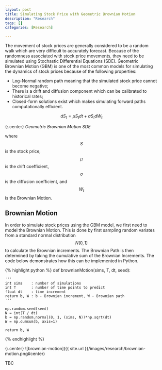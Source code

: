 ```yaml
---
layout: post
title: Simulating Stock Price with Geometric Brownian Motion
description: "Research"
tags: []
categories: [Research]

---
```


The movement of stock prices are generally considered to be a random walk which are very difficult to accurately forecast. Because of the randomness associated with stock price movements, they need to be simulated using Stochastic Differential Equations (SDE). Geometric Brownian Motion (GBM) is one of the most common models for simulating the dynamics of stock prices because of the following properties:

- Log-Normal random path meaning that the simulated stock price cannot become negative;
- There is a drift and diffusion component which can be calibrated to historical rates;
- Closed-form solutions exist which makes simulating forward paths computationally efficient.

$$
dS_t = \mu S_t dt + \sigma S_t dW_t
$$

{:.center}
*Geometric Brownian Motion SDE*

where $$S$$ is the stock price, $$\mu$$ is the drift coefficient, $$\sigma$$ is the diffusion coefficient, and $$W_t$$ is the Brownian Motion.

<!-- more -->

## Brownian Motion

In order to simulate stock prices using the GBM model, we first need to model the Brownian Motion.  This is done by first sampling random variates from a standard normal distribution $$N(0,1)$$ to calculate the Brownian increments. The Brownian Path is then determined by taking the cumulative sum of the Brownian Increments. The code below demonstrates how this can be implemented in Python.


{% highlight python %}
def brownianMotion(sims, T, dt, seed):

    '''
    int sims    : number of simulations
    int T       : number of time points to predict
    float dt    : time increment
    return b, W : b - Brownian increment, W - Brownian path
    '''

    np.random.seed(seed)
    N = int(T / dt)
    b = np.random.normal(0, 1, (sims, N))*np.sqrt(dt)
    W = np.cumsum(b, axis=1)

    return b, W
{% endhighlight %}

{:.center}
![brownian-motion]({{ site.url }}/images/research/brownian-motion.png#center)

TBC



